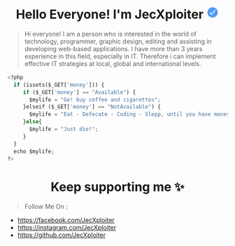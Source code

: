 
<h1 align="center">Hello Everyone! I'm JecXploiter <img src='img/check.svg' alt='Verified Account' height='29'></h1>

> Hi everyone! I am a person who is interested in the world of technology, programmer, graphic design, editing and assisting in developing web-based applications. I have more than 3 years experience in this field, especially in IT. Therefore i can implement effective IT strategies at local, global and international levels.

```python
<?php
  if (issets($_GET['money'])) {
     if ($_GET['money'] == "Available") {
       $mylife = "Go! buy coffee and cigarettes";
     }elseif ($_GET['money'] == "NotAvailable") {
       $mylife = "Eat - Defecate - Coding - Slepp, until you have money";
     }else{
       $mylife = "Just die!";
     }
  }
  echo $mylife;
?>
```

<h1 align="center"> Keep supporting me ✨</h1>

> Follow Me On :

- https://facebook.com/JecXploiter
- https://instagram.com/JecXploiter
- https://github.com/JecXploiter
